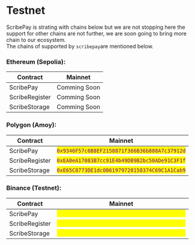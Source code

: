 # Testnet

ScribePay is strating with chains below but we are not stopping here the support for other chains are not further, we are soon going to bring more chain to our ecosystem.  \
The chains of supported by `scribepay`are mentioned below.



### Ethereum (Sepolia):

| Contract       | Mainnet      |
| -------------- | ------------ |
| ScribePay      | Comming Soon |
| ScribeRegister | Comming Soon |
| ScribeStorage  | Comming Soon |



### Polygon (Amoy):

| Contract       | Mainnet                                                                         |
| -------------- | ------------------------------------------------------------------------------- |
| ScribePay      | <mark style="color:purple;">`0x9346F57c6B8EF2158871f366B36b888A7c37912d`</mark> |
| ScribeRegister | <mark style="color:purple;">`0xEA0eA17083B7cc91E4b49DB9B2bc50ADe91C3F1f`</mark> |
| ScribeStorage  | <mark style="color:purple;">`0xE65C8773DE1dc0B61979728150374C69C1A1Cab9`</mark> |



### Binance (Testnet):

| Contract       | Mainnet                                                                         |
| -------------- | ------------------------------------------------------------------------------- |
| ScribePay      | <mark style="color:yellow;">`0xefd6ECB72DA5A61711a34565F72456695DD68008`</mark> |
| ScribeRegister | <mark style="color:yellow;">`0xd7ecB5f18De6eCF04696a17772568e36587EB898`</mark> |
| ScribeStorage  | <mark style="color:yellow;">`0x1654f32Da6C30Efc7BeE202fa857C012c9bE1e27`</mark> |

